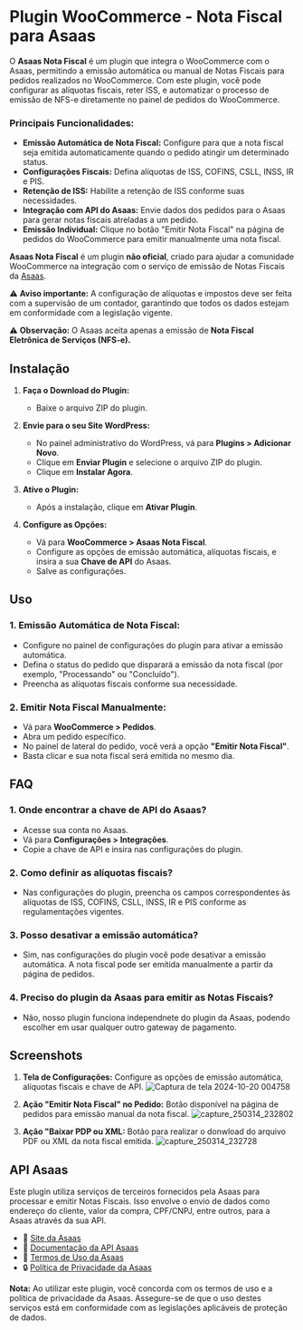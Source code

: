 # Plugin WooCommerce - Nota Fiscal para Asaas

O **Asaas Nota Fiscal** é um plugin que integra o WooCommerce com o Asaas, permitindo a emissão automática ou manual de Notas Fiscais para pedidos realizados no WooCommerce. 
Com este plugin, você pode configurar as alíquotas fiscais, reter ISS, e automatizar o processo de emissão de NFS-e diretamente no painel de pedidos do WooCommerce.

### Principais Funcionalidades:
- **Emissão Automática de Nota Fiscal:** Configure para que a nota fiscal seja emitida automaticamente quando o pedido atingir um determinado status.
- **Configurações Fiscais:** Defina alíquotas de ISS, COFINS, CSLL, INSS, IR e PIS.
- **Retenção de ISS:** Habilite a retenção de ISS conforme suas necessidades.
- **Integração com API do Asaas:** Envie dados dos pedidos para o Asaas para gerar notas fiscais atreladas a um pedido.
- **Emissão Individual:** Clique no botão "Emitir Nota Fiscal" na página de pedidos do WooCommerce para emitir manualmente uma nota fiscal.

**Asaas Nota Fiscal** é um plugin **não oficial**, criado para ajudar a comunidade WooCommerce na integração com o serviço de emissão de Notas Fiscais da [Asaas](https://asaas.com).

⚠ **Aviso importante:** A configuração de alíquotas e impostos deve ser feita com a supervisão de um contador, garantindo que todos os dados estejam em conformidade com a legislação vigente.

⚠ **Observação:** O Asaas aceita apenas a emissão de **Nota Fiscal Eletrônica de Serviços (NFS-e).**

## Instalação

1. **Faça o Download do Plugin:**
   - Baixe o arquivo ZIP do plugin.

2. **Envie para o seu Site WordPress:**
   - No painel administrativo do WordPress, vá para **Plugins > Adicionar Novo**.
   - Clique em **Enviar Plugin** e selecione o arquivo ZIP do plugin.
   - Clique em **Instalar Agora**.

3. **Ative o Plugin:**
   - Após a instalação, clique em **Ativar Plugin**.

4. **Configure as Opções:**
   - Vá para **WooCommerce > Asaas Nota Fiscal**.
   - Configure as opções de emissão automática, alíquotas fiscais, e insira a sua **Chave de API** do Asaas.
   - Salve as configurações.

## Uso

### 1. Emissão Automática de Nota Fiscal:
   - Configure no painel de configurações do plugin para ativar a emissão automática.
   - Defina o status do pedido que disparará a emissão da nota fiscal (por exemplo, "Processando" ou "Concluído").
   - Preencha as alíquotas fiscais conforme sua necessidade.

### 2. Emitir Nota Fiscal Manualmente:
   - Vá para **WooCommerce > Pedidos**.
   - Abra um pedido específico.
   - No painel de lateral do pedido, você verá a opção **"Emitir Nota Fiscal"**.
   - Basta clicar e sua nota fiscal será emitida no mesmo dia.

## FAQ

### 1. Onde encontrar a chave de API do Asaas?

   - Acesse sua conta no Asaas.
   - Vá para **Configurações > Integrações**.
   - Copie a chave de API e insira nas configurações do plugin.

### 2. Como definir as alíquotas fiscais?

   - Nas configurações do plugin, preencha os campos correspondentes às alíquotas de ISS, COFINS, CSLL, INSS, IR e PIS conforme as regulamentações vigentes.

### 3. Posso desativar a emissão automática?

   - Sim, nas configurações do plugin você pode desativar a emissão automática. A nota fiscal pode ser emitida manualmente a partir da página de pedidos.

### 4. Preciso do plugin da Asaas para emitir as Notas Fiscais?

   - Não, nosso plugin funciona independnete do plugin da Asaas, podendo escolher em usar qualquer outro gateway de pagamento.

## Screenshots

1. **Tela de Configurações:**
Configure as opções de emissão automática, alíquotas fiscais e chave de API.
![Captura de tela 2024-10-20 004758](https://github.com/user-attachments/assets/bbe3e207-90da-4d8d-8b59-9608917aa5d7)

2. **Ação "Emitir Nota Fiscal" no Pedido:**
Botão disponível na página de pedidos para emissão manual da nota fiscal.
![capture_250314_232802](https://github.com/user-attachments/assets/e5319eaa-4c04-4931-b025-2f9513ef158f)

2. **Ação "Baixar PDP ou XML:**
Botão para realizar o donwload do arquivo PDF ou XML da nota fiscal emitida. 
![capture_250314_232728](https://github.com/user-attachments/assets/4eda4109-649d-4553-922c-330fc173d807)

## API Asaas

Este plugin utiliza serviços de terceiros fornecidos pela Asaas para processar e emitir Notas Fiscais. 
Isso envolve o envio de dados como endereço do cliente, valor da compra, CPF/CNPJ, entre outros, para a Asaas através da sua API.

- 🔗 [Site da Asaas](https://asaas.com)  
- 📄 [Documentação da API Asaas](https://docs.asaas.com/)  
- 📜 [Termos de Uso da Asaas](https://ajuda.asaas.com/pt-BR/articles/102021-termos-e-condicoes-de-uso)  
- 🔒 [Política de Privacidade da Asaas](https://ajuda.asaas.com/pt-BR/articles/102029-politica-de-privacidade)

**Nota:** Ao utilizar este plugin, você concorda com os termos de uso e a política de privacidade da Asaas. Assegure-se de que o uso destes serviços está em conformidade com as legislações aplicáveis de proteção de dados.

